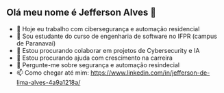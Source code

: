 ## Olá meu nome é Jefferson Alves 👋

- 🔭 Hoje eu trabalho com cibersegurança e automação residencial
- 🌱 Sou estudante do curso de engenharia de software no IFPR (campus de Paranavaí)
- 👯 Estou procurando colaborar em projetos de Cybersecurity e IA
- 🤔 Estou procurando ajuda com crescimento na carreira
- 💬 Pergunte-me sobre segurança e automação resindecial
- 📫 Como chegar até mim: https://www.linkedin.com/in/jefferson-de-lima-alves-4a9a1218a/

